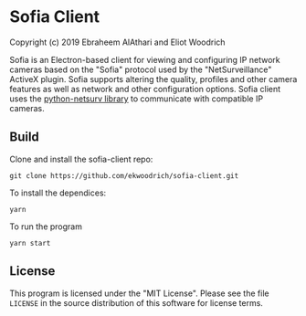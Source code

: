 # Sofia Client 
Copyright (c) 2019 Ebraheem AlAthari and Eliot Woodrich

Sofia is an Electron-based client for viewing and configuring IP network cameras based on the "Sofia" protocol used by the "NetSurveillance" ActiveX plugin. Sofia supports altering the quality, profiles and other camera features as well as network and other configuration options. Sofia client uses the [python-netsurv library](https://github.com/ekwoodrich/python-netsurv) to communicate with compatible IP cameras.

## Build
Clone and install the sofia-client repo:

    git clone https://github.com/ekwoodrich/sofia-client.git

To install the dependices:

    yarn
    
To run the program

    yarn start

## License
This program is licensed under the "MIT License".  Please
see the file `LICENSE` in the source distribution of this
software for license terms.
